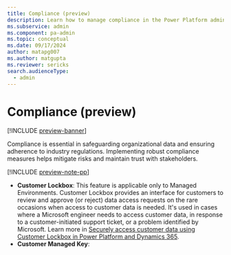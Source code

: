 ```yaml
---
title: Compliance (preview)
description: Learn how to manage compliance in the Power Platform admin center.
ms.subservice: admin
ms.component: pa-admin
ms.topic: conceptual
ms.date: 09/17/2024
author: matapg007
ms.author: matgupta
ms.reviewer: sericks
search.audienceType: 
  - admin
---
```


# Compliance (preview)
[!INCLUDE [preview-banner](~/../shared-content/shared/preview-includes/preview-banner.md)]
                                                  
Compliance is essential in safeguarding organizational data and ensuring adherence to industry regulations. Implementing robust compliance measures helps mitigate risks and maintain trust with stakeholders.

[!INCLUDE [preview-note-pp](~/../shared-content/shared/preview-includes/preview-note-pp.md)]

- **Customer Lockbox**: This feature is applicable only to Managed Environments. Customer Lockbox provides an interface for customers to review and approve (or reject) data access requests on the rare occasions when access to customer data is needed. It's used in cases where a Microsoft engineer needs to access customer data, in response to a customer-initiated support ticket, or a problem identified by Microsoft. Learn more in [Securely access customer data using Customer Lockbox in Power Platform and Dynamics 365](../about-lockbox.md).
- **Customer Managed Key**:

